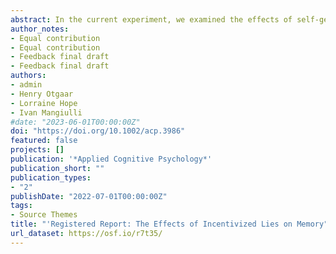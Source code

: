 ```yaml
---
abstract: In the current experiment, we examined the effects of self-generated deceptive behavior on memory. Participants (n = 230) were randomly assigned to a “strong-incentive to cheat” or “weak-incentive to cheat” condition and played the adapted Sequential Dyadic Die-Rolling paradigm. Participants in the “strong-incentive to cheat” condition were incentivized to lie to avoid a financial penalty (i.e., punishment). Participants in the “weak-incentive to cheat” could also choose to lie but the outcome was a prosocial one (i.e., benefit for unknown co-participant). Two-days later, memory for the die-rolling event was assessed. A similar number of participants lied to avoid punishment as for prosocial reasons. Interestingly, we did not find evidence for unethical amnesia. However, participants who engaged in deceptive behavior, irrespective of their motives, produced more memory errors than honest participants. Although our results suggest that engaging in deceptive behavior does not lead to motivated forgetting, it can lead to memory errors.
author_notes:
- Equal contribution
- Equal contribution
- Feedback final draft
- Feedback final draft
authors:
- admin
- Henry Otgaar
- Lorraine Hope
- Ivan Mangiulli
#date: "2023-06-01T00:00:00Z"
doi: "https://doi.org/10.1002/acp.3986"
featured: false
projects: []
publication: '*Applied Cognitive Psychology*'
publication_short: ""
publication_types:
- "2"
publishDate: "2022-07-01T00:00:00Z"
tags:
- Source Themes
title: "'Registered Report: The Effects of Incentivized Lies on Memory"
url_dataset: https://osf.io/r7t35/
---
```




